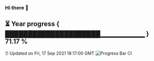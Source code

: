 ### Hi there 👋
⏳ Year progress { █████████████████████▁▁▁▁▁▁▁▁▁ } 71.17 %
---
⏰ Updated on Fri, 17 Sep 2021 18:17:00 GMT
![Progress Bar CI](https://github.com/liununu/liununu/workflows/Progress%20Bar%20CI/badge.svg)
